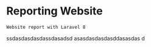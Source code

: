 # Reporting Website
```
Website report with Laravel 8
```
ssdasdasdasdassdasadsd
asasdasdasdasddasasdas
d
